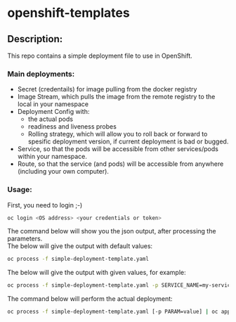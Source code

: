 # openshift-templates

## Description:

This repo contains a simple deployment file to use in OpenShift.

### Main deployments:
* Secret (credentails) for image pulling from the docker registry
* Image Stream, which pulls the image from the remote registry to the local in your namespace
* Deployment Config with:
  * the actual pods
  * readiness and liveness probes
  * Rolling strategy, which will allow you to roll back or forward to spesific deployment version, if current deployment is bad or bugged.
* Service, so that the pods will be accessible from other services/pods within your namespace.
* Route, so that the service (and pods) will be accessible from anywhere (including your own computer).

### Usage:
First, you need to login ;-)
```bash
oc login <OS address> <your credentials or token>
```

The command below will show you the json output, after processing the parameters.  
The below will give the output with default values:
```bash
oc process -f simple-deployment-template.yaml
```
The below will give the output with given values, for example:
```bash
oc process -f simple-deployment-template.yaml -p SERVICE_NAME=my-servicename -p IMAGE_TAG=some-image-tag
```
The command below will perform the actual deployment:
```bash
oc process -f simple-deployment-template.yaml [-p PARAM=value] | oc apply -f -
```
